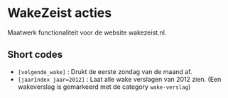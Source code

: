 # WakeZeist acties

Maatwerk functionaliteit voor de website wakezeist.nl.

## Short codes

* `[volgende_wake]` : Drukt de eerste zondag van de maand af.
* `[jaarIndex jaar=2012]` : Laat alle wake verslagen van 2012 zien. (Een wakeverslag is gemarkeerd met de category `wake-verslag`)

